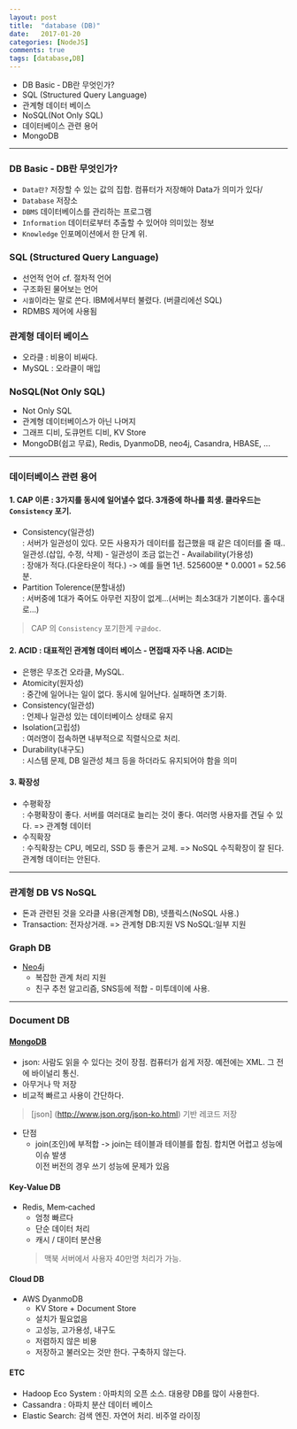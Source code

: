 ```yaml
---
layout: post
title:  "database (DB)"
date:   2017-01-20
categories: [NodeJS]
comments: true
tags: [database,DB]
---
```


- DB Basic ‐ DB란 무엇인가?
- SQL (Structured Query Language)
- 관계형 데이터 베이스
- NoSQL(Not Only SQL)
- 데이터베이스 관련 용어
- MongoDB

<!--more-->

---

### DB Basic ‐ DB란 무엇인가?
- `Data란?` 저장할 수 있는 값의 집합. 컴퓨터가 저장해야 Data가 의미가 있다/
- `Database` 저장소
- `DBMS` 데이터베이스를 관리하는 프로그램
- `Information` 데이터로부터 추출할 수 있어야 의미있는 정보
- `Knowledge` 인포메이션에서 한 단계 위.

### SQL (Structured Query Language)
- 선언적 언어 cf. 절차적 언어
- 구조화된 물어보는 언어
- `시퀄`이라는 말로 쓴다. IBM에서부터 불렸다. (버클리에선 SQL)
- RDMBS 제어에 사용됨

### 관계형 데이터 베이스
- 오라클 : 비용이 비싸다.
- MySQL : 오라클이 매입

### NoSQL(Not Only SQL)
- Not Only SQL
- 관계형 데이터베이스가 아닌 나머지
- 그래프 디비, 도큐먼트 디비, KV Store
- MongoDB(쉽고 무료), Redis, DyanmoDB, neo4j, Casandra, HBASE, ...

---

### 데이터베이스 관련 용어
#### 1. CAP 이론 : 3가지를 동시에 일어낼수 없다. 3개중에 하나를 희생. 클라우드는 `Consistency` 포기.
- Consistency(일관성) <br>
: 서버가 일관성이 있다. 모든 사용자가 데이터를 접근했을 때 같은 데이터를 줄 때.. 일관성.(삽입, 수정, 삭제) - 일관성이 조금 없는건 - Availability(가용성) <br>
: 장애가 적다.(다운타운이 적다.) -> 예를 들면 1년. 525600분 * 0.0001 = 52.56분.
- Partition Tolerence(분할내성) <br>
: 서버중에 1대가 죽어도 아무런 지장이 없게...(서버는 최소3대가 기본이다. 홀수대로...)

> CAP 의 `Consistency` 포기한게 `구글doc`.

#### 2. ACID : 대표적인 관계형 데이터 베이스  - 면접때 자주 나옴. ACID는
- 은행은 무조건 오라클, MySQL.
- Atomicity(원자성) <br>
: 중간에 일어나는 일이 없다. 동시에 일어난다. 실패하면 초기화. <br>
- Consistency(일관성)<br>
: 언제나 일관성 있는 데이터베이스 상태로 유지<br>
- Isolation(고립성) <br>
: 여러명이 접속하면 내부적으로 직렬식으로 처리.<br>
- Durability(내구도) <br>
: 시스템 문제, DB 일관성 체크 등을 하더라도 유지되어야 함을 의미

#### 3. 확장성
- 수평확장 <br>
: 수평확장이 좋다. 서버를 여러대로 늘리는 것이 좋다. 여러명 사용자를 견딜 수 있다. => 관계형 데이터
- 수직확장 <br>
: 수직확장는 CPU, 메모리, SSD 등 좋은거 교체. => NoSQL 수직확장이 잘 된다. 관계형 데이터는 안된다.

---

### 관계형 DB VS NoSQL
- 돈과 관련된 것을 오라클 사용(관계형 DB), 넷플릭스(NoSQL 사용.)
- Transaction: 전자상거래. => 관계형 DB:지원 VS NoSQL:일부 지원

### Graph DB
- [Neo4j](https://neo4j.com/why-graph-databases/) <br>
	- 복잡한 관계 처리 지원<br>
	- 친구 추천 알고리즘, SNS등에 적합 - 미투데이에 사용. <br>

---

### Document DB
#### [MongoDB](https://www.mongodb.com/) <br>
- json: 사람도 읽을 수 있다는 것이 장점. 컴퓨터가 쉽게 저장. 예전에는 XML. 그 전에 바이널리 통신.<br>
- 아무거나 막 저장<br>
- 비교적 빠르고 사용이 간단하다. <br>
> [json] (http://www.json.org/json-ko.html) 기반 레코드 저장 <br>

- 단점<br>
	- join(조인)에 부적합 -> join는 테이블과 테이블를 합침. 합치면 어렵고 성능에 이슈 발생<br>
	이전 버전의 경우 쓰기 성능에 문제가 있음<br>

#### Key-Value DB
- Redis, Mem‐cached <br>
	- 엄청 빠르다<br>
	- 단순 데이터 처리<br>
	- 캐시 / 대이터 분산용<br>
	> 맥북 서버에서 사용자 40만명 처리가 가능. <br>

#### Cloud DB
- AWS DyanmoDB<br>
	- KV Store + Document Store<br>
	- 설치가 필요없음<br>
	- 고성능, 고가용성, 내구도<br>
	- 저렴하지 않은 비용<br>
	- 저장하고 불러오는 것만 한다. 구축하지 않는다. <br>

#### ETC
- Hadoop Eco System : 아파치의 오픈 소스. 대용량 DB를 많이 사용한다.
- Cassandra : 아파치 분산 데이터 베이스
- Elastic Search: 검색 엔진. 자연어 처리. 비주얼 라이징
